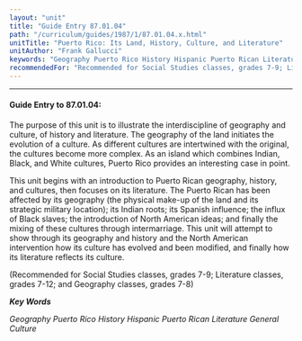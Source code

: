 ```yaml
---
layout: "unit"
title: "Guide Entry 87.01.04"
path: "/curriculum/guides/1987/1/87.01.04.x.html"
unitTitle: "Puerto Rico: Its Land, History, Culture, and Literature"
unitAuthor: "Frank Gallucci"
keywords: "Geography Puerto Rico History Hispanic Puerto Rican Literature General Culture"
recommendedFor: "Recommended for Social Studies classes, grades 7-9; Literature classes, grades 7-12; and Geography classes, grades 7-8"
---
```

<body>
<hr/>
 <h4>
  Guide Entry to 87.01.04:
 </h4>
 The purpose of this unit is to illustrate the interdiscipline of geography and culture, of history and literature. The geography of the land initiates the evolution of a culture. As different cultures are intertwined with the original, the cultures become more complex. As an island which combines Indian, Black, and White cultures, Puerto Rico provides an interesting case in point.
 <p>
  This unit begins with an introduction to Puerto Rican geography, history, and cultures, then focuses on its literature. The Puerto Rican has been affected by its geography (the physical make-up of the land and its strategic military location); its Indian roots; its Spanish influence; the influx of Black slaves; the introduction of North American ideas; and finally the mixing of these cultures through intermarriage. This unit will attempt to show through its geography and history and the North American intervention how its culture has evolved and been modified, and finally how its literature reflects its culture.
 </p>
 <p>
  (Recommended for Social Studies classes, grades 7-9; Literature classes, grades 7-12; and Geography classes, grades 7-8)
 </p>
<p>
  <b>
   <i>
    Key Words
   </i>
  </b>
  <br/>
 </p>
 <p>
  <i>
   Geography Puerto Rico History Hispanic Puerto Rican Literature General Culture
  </i>
 </p>

</body>